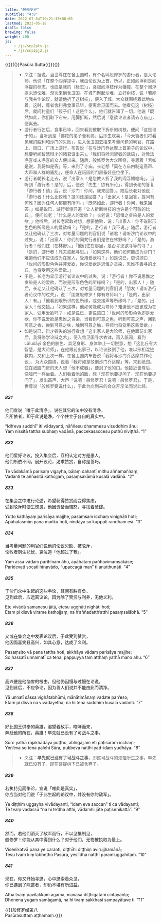 ```yaml
---
title: "般修罗经"
subtitle: "4:8"
date: 2022-07-04T19:21:33+08:00
lastmod: 2023-05-18
draft: false
brewing: false
weight: 408
js:
    - /js/snp2pts.js
    - /js/snp2pj2.js
---
```



{{<subtitle>}}{{<suttalink src="snp4.8">}}Pasūra Sutta{{</suttalink>}}{{</subtitle>}}

> - 义注：据说，当世尊住在舍卫国时，有个名叫般修罗的游行者，是大论师，他说「在整个阎浮提中，我由论议为上首，所以，正如阎浮树是阎浮提的标志，也应是我的（标志）」，竖起阎浮枝作为幡幢，在整个阎浮提未遭论难，渐次来到舍卫国，在城门聚起沙堆，立好树枝，说「若能与我共作论议，就请他折了这树枝」，便入了城。大众就围绕着此地站着。这时，尊者舍利弗食事已毕，便离舍卫国而去。他看见这（树枝）后，就问村童们「孩子们！这是什么」，他们就告知了一切。他说「既然如此，你们取下它来，用脚折断，然后说『意欲论议者请去寺庙』」，便离去。
> - 游行者行乞后，食事已毕，回来看到被取下折断的树枝，便问「这是谁干的」，当听到是「佛陀的弟子舍利弗」后即生欢喜，「今天智者们将看见我的胜利和沙门的失败」，进入舍卫国去招来考量问题的判官，在路上、街口、广场上游行，布告说「在与沙门乔达摩上首弟子的论议中，想要听闻智慧辩才的诸君请出来」。「我们将听闻智者的话语」，对教法净喜或未净喜的众人便出来。随后，般修罗为大众围绕，寻思着「若如是说，我将如是答」等，来到了寺庙。长老想「莫在寺庙内制造高声、大声和人群的骚乱」，便命人在祇园的门房备好座位坐下。
> - 游行者朝长老走去，说「出家人！是您教人折了我的阎浮幡幢吗」，当听到「游行者！是的」后，便说「先生！欲有所论」，得到长老的答复「游行者！请」后，说「沙门！你问，我来回答」。随后长老对他说：「游行者！什么比较难？提问还是回答？」「出家人！是回答，提问有何难？因为任何人都能有所问。」「既然如此，游行者！你问，我来回答。」如是说已，游行者惊异道「让人折断树枝的也许是个可敬的比丘」，便问长老：「什么是人的爱欲？」长老说：「思惟之贪染是人的爱欲。」他听后，对长老起敌对想，想要他败，说：「出家人！你不说形形色色的所缘是人的爱欲吗？」「是的，游行者！我不说。」随后，游行者又让他确认了三次，对考量问题的判官们说「诸君！请听沙门论议中的过失」，说：「出家人！你们的同梵行者们是住在林野吗？」「是的，游行者！他们住（在林野）。」「他们住在那里，是否寻思欲寻等的寻？」「是的，游行者！凡夫或起寻思。」「如果这样，他们如何能成为沙门？难道他们不应该成为在家人，受用爱欲吗？」如是说已，更说颂曰：「世间的形形色色并非爱欲，你说爱欲是思惟之贪染，思惟不善寻的比丘，也将受用这些爱欲。」
> - 于是，长老为显示游行者论议中的过失，说：「游行者！你不说思惟之贪染是人的爱欲，而说是形形色色的所缘吗？」「是的，出家人！」随后，长老又让他确认了三次，对考量问题的判官们说「朋友！请听游行者论议中的过失」，说：「朋友般修罗！你有导师吗？」「是的，出家人！有。」「他看到眼所识的色所缘，或交接声等所缘吗？」「是的，出家人！他交接。」「如果这样，他如何能成为导师？难道他不应该成为在家人，受用爱欲吗？」如是说已，更说颂曰：「世间的形形色色即是爱欲，你不说爱欲是思惟之贪染，当看到可意之色，听到可意之声，闻到可意之香，尝到可意之味，触到可意之触，导师也将受用这些爱欲。」
> - 如是说已，辩才顿失的游行者想「这出家人是大论师，在他跟前出家后，我将修学论辩之术」，便入舍卫国寻求衣钵，再入祇园，看到 Lāludāyī 金色的肤色、具足身形、身体举止一切悦意，想「这比丘有大智慧，是大论师」，在他跟前出家已，以论议驳倒了他，唯以形相混迹教内，又和上次一样，在舍卫国内布告说「我将与沙门乔达摩共作论议」，为大众围绕，说着「我将如是驳倒沙门乔达摩」等，来到祇园。住在祇园门房的天人想「他不成器」，便封了他的口。他接近世尊后，像哑巴一样坐着。人们看着他的脸，想「现在他要提问了，现在他要提问了」，发出高声、大声「说吧！般修罗君！说吧！般修罗君」。于是，世尊说「般修罗要说什么」，于此为向到来的会众开示法而说此经。

##### 831

他们宣说「唯于此清净」，说在其它的法中没有清净，  
凡所依者，即于此说是净，个个住立于各自的真实中。

“Idh’eva suddhī” iti vādayanti, nāññesu dhammesu visuddhim āhu;  
Yaṃ nissitā tattha subhaṃ vadānā, paccekasaccesu puthū niviṭṭhā. <q>1</q>

##### 832

他们爱好论议，投入集会后，互相认定对方是愚人，  
他们所依不同，展开议论，渴求赞赏，自称是善巧。

Te vādakāmā parisaṃ vigayha, bālaṃ dahantī mithu aññamaññaṃ;  
Vadanti te aññasitā kathojjaṃ, pasaṃsakāmā kusalā vadānā. <q>2</q>

##### 833

在集会之中进行论述，希望获得赞赏而变得焦虑，  
受到驳斥时便生愧畏，他因责备而恼怒，寻找着破绽。

Yutto kathāyaṃ parisāya majjhe, pasaṃsam icchaṃ vinighāti hoti;  
Apāhatasmiṃ pana maṅku hoti, nindāya so kuppati randham esī. <q>3</q>

##### 834

当考量问题的判官们说他的论议欠缺、被驳斥，  
论败者则生悲忧，哀泣道「他超过了我」。

Yam assa vādaṃ parihīnam āhu, apāhataṃ pañhavimaṃsakāse;  
Paridevati socati hīnavādo, “upaccagā man” ti anutthunāti. <q>4</q>

##### 835

于沙门众中生起的这些争论，其间有胜有负，  
见到此后，应远离议论，因为除了赞赏与利养，无他义利。

Ete vivādā samaṇesu jātā, etesu ugghāti nighāti hoti;  
Etam pi disvā virame kathojjaṃ, na h’aññadatth’atthi pasaṃsalābhā. <q>5</q>

##### 836

又或在集会之中发表论议后，于此受到赞赏，  
他因而喜笑且高兴，如其心意，达成了义利。

Pasaṃsito vā pana tattha hoti, akkhāya vādaṃ parisāya majjhe;  
So hassatī unnamatī ca tena, pappuyya tam atthaṃ yathā mano ahu. <q>6</q>

##### 837

高兴便是他恼害的根由，但他仍因慢与过慢在论说，  
见到此后，不应争论，因为善人们说并不能由此而清净。

Yā unnatī sāssa vighātabhūmi, mānātimānaṃ vadate pan’eso;  
Etam pi disvā na vivādayetha, na hi tena suddhiṃ kusalā vadanti. <q>7</q>

##### 838

好比国王供奉的英雄，渴望着敌手，咆哮而来，  
奔赴他的所在，英雄！早先就已没有了可战斗之事。

Sūro yathā rājakhādāya puṭṭho, abhigajjam eti paṭisūram icchaṃ;  
Yen’eva so tena palehi Sūra, pubbeva natthi yad-idaṃ yudhāya. <q>8</q>

> - 义注：**早先就已没有了可战斗之事**，即这可战斗的烦恼所生之事，早先就已没有了，即在菩提树下已被舍弃了。

##### 839

若执持见而争论，宣说「唯此是真实」，  
你应当对他们说「于此生起的论议中，并没有你的敌军」。

Ye diṭṭhim uggayha vivādayanti, “idam eva saccan” ti ca vādayanti;  
Te tvaṃ vadassū “na hi te’dha atthi, vādamhi jāte paṭisenikattā”. <q>9</q>

##### 840

然而，若他们消灭了敌军而行，不以见抵制见，  
般修罗！你能从其中得到什么？对于他们，无物被执取为最上。

Visenikatvā pana ye caranti, diṭṭhīhi diṭṭhiṃ avirujjhamānā;  
Tesu tvaṃ kiṃ labhetho Pasūra, yes’īdha natthī param’uggahītaṃ. <q>10</q>

##### 841

现在，你又开始寻思，心中思索着众见，  
你已遇到了除遣者，却仍不堪有所进益。

Atha tvaṃ pavitakkam āgamā, manasā diṭṭhigatāni cintayanto;  
Dhonena yugaṃ samāgamā, na hi tvaṃ sakkhasi sampayātave ti. <q>11</q>


{{<eof>}}般修罗经第八<br>Pasūrasuttaṃ aṭṭhamaṃ.{{</eof>}}